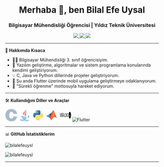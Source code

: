 <h1 align="center">Merhaba 👋, ben Bilal Efe Uysal</h1>
<h3 align="center">Bilgisayar Mühendisliği Öğrencisi | Yıldız Teknik Üniversitesi</h3>

<p align="center">
  <a href="https://www.linkedin.com/in/bilal-efe-uysal-25b66b255/" target="_blank">
    <img src="https://img.shields.io/badge/LinkedIn-0077B5?style=for-the-badge&logo=linkedin&logoColor=white" />
  </a>
  <a href="mailto:bilalefeuysalbs@gmail.com">
    <img src="https://img.shields.io/badge/Gmail-D14836?style=for-the-badge&logo=gmail&logoColor=white" />
  </a>
  <a href="https://instagram.com/bilalefeuysl" target="_blank">
    <img src="https://img.shields.io/badge/Instagram-E4405F?style=for-the-badge&logo=instagram&logoColor=white" />
  </a>
</p>

---

🎯 **Hakkımda Kısaca**

- 👨‍💻 Bilgisayar Mühendisliği 3. sınıf öğrencisiyim.
- 🚀 Yazılım geliştirme, algoritmalar ve sistem programlama konularında kendimi geliştiriyorum.
- 💡 C, Java ve Python dillerinde projeler geliştiriyorum.
- 🌱 Şu anda Flutter üzerinde mobil uygulama geliştirmeye odaklanıyorum.
- 🧠 "Sürekli öğrenme" mottosuyla hareket ediyorum.

---

🛠️ **Kullandığım Diller ve Araçlar**

<p align="left">
  <img src="https://raw.githubusercontent.com/devicons/devicon/master/icons/c/c-original.svg" alt="C" width="40" height="40"/>
  <img src="https://raw.githubusercontent.com/devicons/devicon/master/icons/java/java-original.svg" alt="Java" width="40" height="40"/>
  <img src="https://raw.githubusercontent.com/devicons/devicon/master/icons/python/python-original.svg" alt="Python" width="40" height="40"/>
  <img src="https://raw.githubusercontent.com/devicons/devicon/master/icons/matlab/matlab-original.svg" alt="MATLAB" width="40" height="40"/>
  <img src="https://raw.githubusercontent.com/Verilog-Solutions/.github/main/assets/verilog-logo.svg" alt="Verilog" width="40" height="40"/>
  <img src="https://miro.medium.com/v2/resize:fit:1000/1*5-aoK8IBmXve5whBQM90GA.png" alt="Flutter" width="40" height="40"/>
</p>

---

📊 **GitHub İstatistiklerim**

<p align="left">
  <img src="https://github-readme-stats.vercel.app/api?username=bilalefeuysl&show_icons=true&theme=tokyonight&locale=tr" alt="bilalefeuysl" />
</p>
<p align="left">
  <img src="https://github-readme-streak-stats.herokuapp.com/?user=bilalefeuysl&theme=tokyonight" alt="bilalefeuysl" />
</p>

---

<!-- Profil ziyaretçisi eklemek istersen -->
<!-- 
<p align="center">
  <img src="https://komarev.com/ghpvc/?username=bilalefeuysl&label=Ziyaretçi%20Sayısı&color=0e75b6&style=flat" alt="bilalefeuysl" />
</p> 
-->
